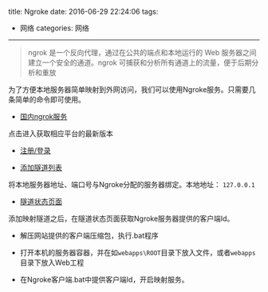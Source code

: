 title: Ngroke
date: 2016-06-29 22:24:06
tags:
- 网络
categories: 网络
---

>ngrok 是一个反向代理，通过在公共的端点和本地运行的 Web 服务器之间建立一个安全的通道。ngrok 可捕获和分析所有通道上的流量，便于后期分析和重放


为了方便本地服务器简单映射到外网访问，我们可以使用Ngroke服务。只需要几条简单的命令即可使用。


- [国内ngrok服务](http://www.ngrok.cc/)

点击进入获取相应平台的最新版本

- [注册/登录](http://www.ngrok.cc/index.php/login/index.html)
<!--more-->
- [添加隧道列表](http://www.ngrok.cc/index.php/Tunnel/index.html)

将本地服务器地址、端口号与Ngroke分配的服务器绑定。本地地址： `127.0.0.1`

- [隧道状态页面](http://www.ngrok.cc/index.php/Tunnel/index.html)

添加映射隧道之后，在隧道状态页面获取Ngroke服务器提供的客户端Id。

- 解压网站提供的客户端压缩包，执行.bat程序

- 打开本机的服务器容器，并在如`webapps\ROOT`目录下放入文件，或者`webapps`目录下放入Web工程

- 在Ngroke客户端.bat中提供客户端Id，开启映射服务。  
